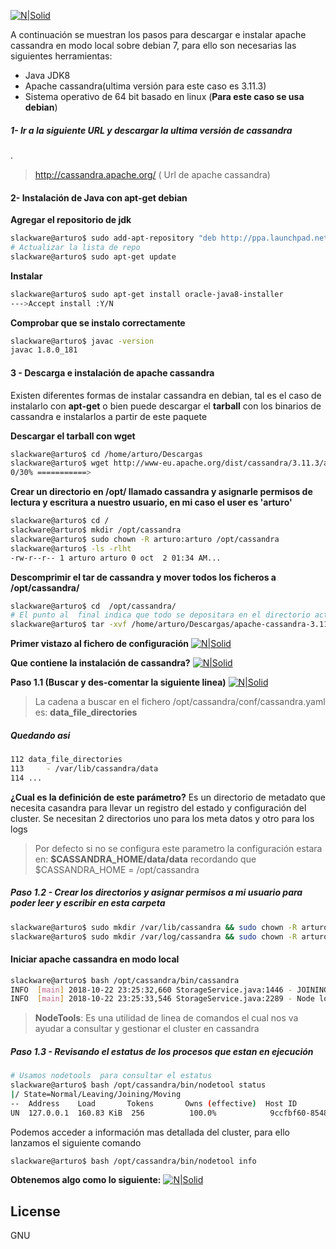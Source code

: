 
[![N|Solid](https://image.ibb.co/c1rLGp/2_Instalar_Cassandra.png)](https://nodesource.com/products/nsolid)



A continuación se muestran los pasos para descargar e instalar apache cassandra en modo local sobre debian 7, para ello son necesarias las siguientes herramientas:

- Java JDK8
- Apache cassandra(ultima versión para este caso es 3.11.3)
- Sistema operativo de 64 bit basado en linux (**Para este caso se usa debian**)

##### 1- Ir a la siguiente URL y descargar la ultima versión de cassandra
.
> http://cassandra.apache.org/ ( Url de apache cassandra)

#### 2- Instalación de Java con apt-get debian

**Agregar el repositorio de jdk**
```sh
slackware@arturo$ sudo add-apt-repository "deb http://ppa.launchpad.net/webupd8team/java/ubuntu xenial main"
# Actualizar la lista de repo
slackware@arturo$ sudo apt-get update
```
**Instalar**
```sh
slackware@arturo$ sudo apt-get install oracle-java8-installer
--->Accept install :Y/N
```
**Comprobar que se instalo correctamente**
```sh
slackware@arturo$ javac -version
javac 1.8.0_181
```
#### 3 - Descarga e instalación de apache cassandra
Existen diferentes formas de instalar cassandra en debian, tal es el caso de instalarlo con **apt-get** o bien puede descargar el **tarball** con los binarios de cassandra e instalarlos a partir de este paquete

**Descargar el tarball con wget**
```sh
slackware@arturo$ cd /home/arturo/Descargas
slackware@arturo$ wget http://www-eu.apache.org/dist/cassandra/3.11.3/apache-cassandra-3.11.3-bin.tar.gz
0/30% ===========>                                                      100%
```
**Crear un directorio en /opt/ llamado cassandra y asignarle permisos de lectura y escritura a nuestro usuario, en mi caso el user es 'arturo'**
```sh
slackware@arturo$ cd /
slackware@arturo$ mkdir /opt/cassandra
slackware@arturo$ sudo chown -R arturo:arturo /opt/cassandra
slackware@arturo$ -ls -rlht
-rw-r--r-- 1 arturo arturo 0 oct  2 01:34 AM...
```
**Descomprimir el tar de cassandra y mover todos los ficheros a /opt/cassandra/**
```sh
slackware@arturo$ cd  /opt/cassandra/
# El punto al  final indica que todo se depositara en el directorio actual
slackware@arturo$ tar -xvf /home/arturo/Descargas/apache-cassandra-3.11.3-bin.tar.gz .
```
**Primer vistazo al fichero de configuración**
[![N|Solid](https://image.ibb.co/caQT6z/3_Apache_cassandrayaml.png)](https://nodesource.com/products/nsolid)

**Que contiene la instalación de cassandra?**
[![N|Solid](https://image.ibb.co/i9JzrL/4-Descripcion-Ficheros.png)](https://nodesource.com/products/nsolid)

**Paso 1.1 (Buscar y des-comentar la siguiente linea)**
[![N|Solid](https://image.ibb.co/iMrn0f/5-Buscar-Descomentarlinea.png)](https://nodesource.com/products/nsolid)

>La cadena a buscar en el fichero /opt/cassandra/conf/cassandra.yaml es: **data_file_directories**
##### Quedando asi 
```sh
112 data_file_directories
113     - /var/lib/cassandra/data
114 ...
```
**¿Cual es la definición de este parámetro?**
Es un directorio de metadato que necesita casandra para llevar un registro del estado y configuración del cluster.
Se necesitan 2 directorios uno para los meta datos y otro para los logs
>Por defecto si no se configura este parametro la configuración estara en:  **$CASSANDRA_HOME/data/data** recordando que $CASSANDRA_HOME = /opt/cassandra
##### Paso 1.2 - Crear los directorios y asignar permisos a mi usuario para poder leer y escribir en esta carpeta
```sh
slackware@arturo$ sudo mkdir /var/lib/cassandra && sudo chown -R arturo:arturo /var/lib/cassandra
slackware@arturo$ sudo mkdir /var/log/cassandra && sudo chown -R arturo:arturo /var/log/cassandra
```

#### Iniciar apache cassandra en modo local
```sh
slackware@arturo$ bash /opt/cassandra/bin/cassandra
INFO  [main] 2018-10-22 23:25:32,660 StorageService.java:1446 - JOINING: Finish joining ring
INFO  [main] 2018-10-22 23:25:33,546 StorageService.java:2289 - Node localhost/127.0.0.1 state jump to NORMAL
```

>**NodeTools**: 
>Es una utilidad de linea de comandos el cual nos va ayudar a consultar y gestionar el cluster en cassandra

##### Paso 1.3 - Revisando el estatus de los procesos que estan en ejecución 
```sh
# Usamos nodetools  para consultar el estatus
slackware@arturo$ bash /opt/cassandra/bin/nodetool status
|/ State=Normal/Leaving/Joining/Moving
--  Address    Load       Tokens       Owns (effective)  Host ID                               Rack
UN  127.0.0.1  160.83 KiB  256          100.0%            9ccfbf60-8548-4b2e-8f33-1ff99850a53f  rack1
```
Podemos acceder a información mas detallada del cluster, para ello lanzamos  el siguiente comando
```sh
slackware@arturo$ bash /opt/cassandra/bin/nodetool info
```
**Obtenemos algo como lo siguiente:**
[![N|Solid](https://image.ibb.co/c7F95q/7-info-cassandra.png)](https://nodesource.com/products/nsolid)

License
----
GNU
